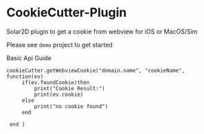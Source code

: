# CookieCutter-Plugin

Solar2D plugin to get a cookie from webview for iOS or MacOS/Sim


Please see `demo` project to get started

Basic Api Guide
```
cookieCutter.getWebviewCookie("domain.name", "cookieName", function(ev)
     if(ev.foundCookie)then
         print("Cookie Result:")
         print(ev.cookie)
     else
         print("no cookie found")
     end

 end )
 ````
